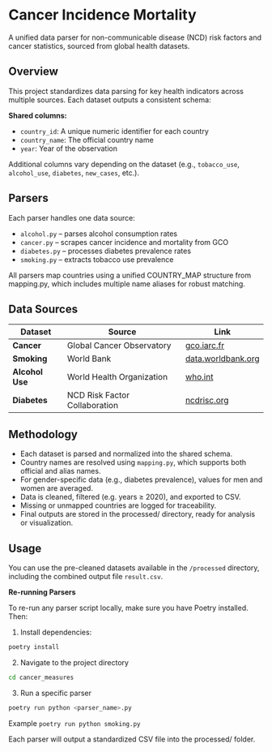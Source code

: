 # Cancer Incidence Mortality
A unified data parser for non-communicable disease (NCD) risk factors and cancer statistics, sourced from global health datasets.


## Overview

This project standardizes data parsing for key health indicators across multiple sources.
Each dataset outputs a consistent schema:

**Shared columns:**
- `country_id`: A unique numeric identifier for each country
- `country_name`: The official country name
- `year`: Year of the observation

Additional columns vary depending on the dataset (e.g., `tobacco_use`, `alcohol_use`, `diabetes`, `new_cases`, etc.).


## Parsers

Each parser handles one data source:
- `alcohol.py` – parses alcohol consumption rates
- `cancer.py` – scrapes cancer incidence and mortality from GCO
- `diabetes.py` – processes diabetes prevalence rates
- `smoking.py` – extracts tobacco use prevalence

All parsers map countries using a unified COUNTRY_MAP structure from mapping.py, which includes multiple name aliases for robust matching.


## Data Sources

| Dataset         | Source | Link |
|----------------|--------|------|
| **Cancer**      | Global Cancer Observatory | [gco.iarc.fr](https://gco.iarc.fr/overtime/en/dataviz/trends) |
| **Smoking**     | World Bank | [data.worldbank.org](https://data.worldbank.org/indicator/SH.PRV.SMOK) |
| **Alcohol Use** | World Health Organization | [who.int](https://www.who.int/data/gho/indicator-metadata-registry/imr-details/462) |
| **Diabetes**    | NCD Risk Factor Collaboration | [ncdrisc.org](https://www.ncdrisc.org/data-downloads-diabetes.html) |


## Methodology

- Each dataset is parsed and normalized into the shared schema.
- Country names are resolved using `mapping.py`, which supports both official and alias names.
- For gender-specific data (e.g., diabetes prevalence), values for men and women are averaged.
- Data is cleaned, filtered (e.g. years ≥ 2020), and exported to CSV.
- Missing or unmapped countries are logged for traceability.
- Final outputs are stored in the processed/ directory, ready for analysis or visualization.


## Usage

You can use the pre-cleaned datasets available in the `/processed` directory, including the combined output file `result.csv`.

**Re-running Parsers**

To re-run any parser script locally, make sure you have Poetry installed. Then:
1. Install dependencies:
```bash
poetry install
```


2. Navigate to the project directory
```bash
cd cancer_measures
```

3. Run a specific parser
```bash
poetry run python <parser_name>.py
```
Example `poetry run python smoking.py`

Each parser will output a standardized CSV file into the processed/ folder.
